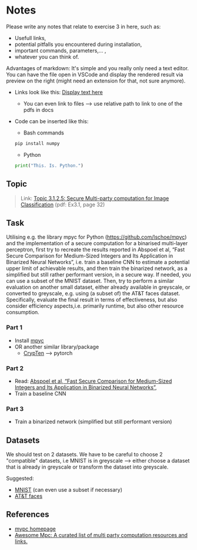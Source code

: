 # Notes

Please write any notes that relate to exercise 3 in here, such as:

- Usefull links,
- potential pitfalls you encountered during installation,
- important commands, parameters,... ,
- whatever you can think of.

Advantages of markdown:
It's simple and you really only need a text editor.
You can have the file open in VSCode and display the rendered result via preview on the right (might need an extension for that, not sure anymore).

- Links look like this: [Display text here](https://www.google.at)
  
  - You can even link to files --> use relative path to link to one of the pdfs in docs

- Code can be inserted like this:

    - Bash commands

    ```bash
    pip install numpy
    ```

    - Python

    ```python
    print("This. Is. Python.")
    ```

## Topic

> Link: [Topic 3.1.2.5: Secure Multi-party computation for Image Classification](./docs/ML_WS2020_Exercise3.1.docx.pdf) (pdf: Ex3.1, page 32)

## **Task**

Utilising e.g. the library mpyc for Python (​https://github.com/lschoe/mpyc​) and the implementation of a secure computation for a binarised multi-layer perceptron, first try to recreate the results reported in Abspoel et al, “Fast Secure Comparison for Medium-Sized Integers and Its Application in Binarized Neural Networks”, i.e. train a baseline CNN to estimate a potential upper limit of achievable results, and then train the binarized network, as a simplified but still rather performant version,  in a secure way. If needed, you can use a subset of the MNIST dataset. Then, try to perform a similar evaluation on another small dataset, either already available in greyscale, or converted to greyscale, e.g. using (a subset of) the AT&T faces dataset. Specifically, evaluate the final result in terms of effectiveness, but also consider efficiency aspects,i.e. primarily runtime, but also other resource consumption.

### **Part 1**

- Install [mpyc](​https://github.com/lschoe/mpyc​)
- OR another similar library/package
  - [CrypTen](https://github.com/facebookresearch/CrypTen) --> pytorch

### **Part 2**

- Read: [Abspoel et al, “Fast Secure Comparison for Medium-Sized Integers and Its Application in Binarized Neural Networks”](https://link.springer.com/chapter/10.1007/978-3-030-12612-4_23),
- Train a baseline CNN

### **Part 3**

- Train a binarized network (simplified but still performant version)

## Datasets

We should test on 2 datasets. We have to be careful to choose 2 "compatible" datasets, i.e MNIST is in greyscale --> either choose a dataset that is already in greyscale or transform the dataset into greyscale.

Suggested:

- [MNIST](https://www.openml.org/d/554) (can even use a subset if necessary)
- [AT&T faces](https://git-disl.github.io/GTDLBench/datasets/att_face_dataset/)

## References

- [mypc homepage](https://www.win.tue.nl/~berry/mpyc/)
- [Awesome Mpc: A curated list of multi party computation resources and links.](https://awesomeopensource.com/project/rdragos/awesome-mpc)
